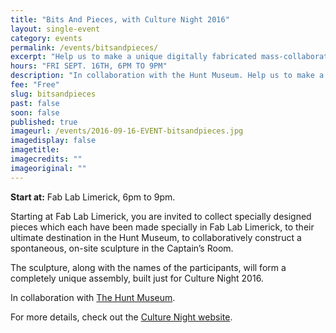 ```yaml
---
title: "Bits And Pieces, with Culture Night 2016"
layout: single-event
category: events
permalink: /events/bitsandpieces/
excerpt: "Help us to make a unique digitally fabricated mass-collaborative sculpture - all welcome to take part!"
hours: "FRI SEPT. 16TH, 6PM TO 9PM"
description: "In collaboration with the Hunt Museum. Help us to make a unique digitally fabricated mass-collaborative sculpture - all welcome to take part!"
fee: "Free"
slug: bitsandpieces
past: false
soon: false
published: true
imageurl: /events/2016-09-16-EVENT-bitsandpieces.jpg
imagedisplay: false
imagetitle:
imagecredits: ""
imageoriginal: ""
---
```


**Start at:** Fab Lab Limerick, 6pm to 9pm.

Starting at Fab Lab Limerick, you are invited to collect specially designed pieces which each have been made specially in Fab Lab Limerick, to their ultimate destination in the Hunt Museum, to collaboratively construct a spontaneous, on-site sculpture in the Captain’s Room.

The sculpture, along with the names of the participants, will form a completely unique assembly, built just for Culture Night 2016.

In collaboration with [The Hunt Museum](http://www.huntmuseum.com/).

For more details, check out the [Culture Night website](http://www.culturenight.ie/regional_event/bits-and-pieces/).
